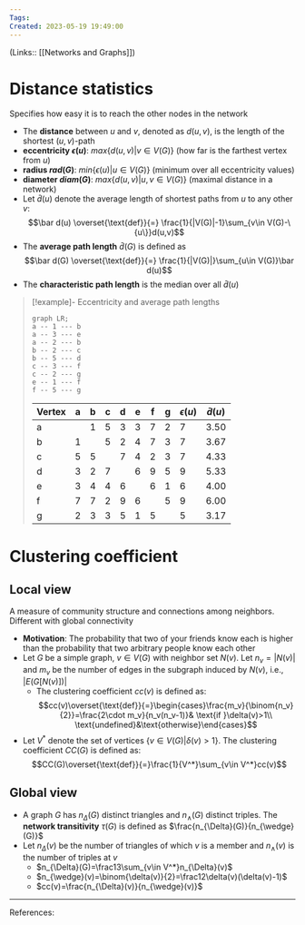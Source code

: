 ```yaml
---
Tags: 
Created: 2023-05-19 19:49:00
---
```

(Links:: [[Networks and Graphs]])
# Distance statistics
Specifies how easy it is to reach the other nodes in the network
- The **distance** between $u$ and $v$, denoted as $d(u,v)$, is the length of the shortest $(u,v)$-path
- **eccentricity $\epsilon(u)$**: $max\{d(u,v)|v\in V(G)\}$ (how far is the farthest vertex from $u$)
- **radius $rad(G)$**: $min\{\epsilon(u)|u\in V(G)\}$ (minimum over all eccentricity values)
- **diameter $diam(G)$**: $max\{d(u,v)|u,v\in V(G)\}$ (maximal distance in a network)
- Let $\bar d(u)$ denote the average length of shortest paths from $u$ to any other $v$: $$\bar d(u) \overset{\text{def}}{=} \frac{1}{|V(G)|-1}\sum_{v\in V(G)-\{u\}}d(u,v)$$
- The **average path length** $\bar d(G)$ is defined as  $$\bar d(G) \overset{\text{def}}{=} \frac{1}{|V(G)|}\sum_{u\in V(G)}\bar d(u)$$
- The **characteristic path length** is the median over all $\bar d(u)$

> [!example]- Eccentricity and average path lengths
> ```mermaid
> graph LR;
> a -- 1 --- b
> a -- 3 --- e
> a -- 2 --- b
> b -- 2 --- c
> b -- 5 --- d
> c -- 3 --- f
> c -- 2 --- g
> e -- 1 --- f
> f -- 5 --- g
> ```
> | Vertex | a   | b   | c   | d   | e   | f   | g   | $\epsilon(u)$ | $\bar d(u)$    |
> | ------ | --- | --- | --- | --- | --- | --- | --- | ------------- | -------------- |
> | a      |     | 1   | 5   | 3   | 3   | 7   | 2   | 7             | 3.50            |
> | b      | 1   |     | 5   | 2   | 4   | 7   | 3   | 7             | 3.67            |
> | c      | 5   | 5   |     | 7   | 4   | 2   | 3   | 7             | 4.33            |
> | d      | 3   | 2   | 7   |     | 6   | 9   | 5   | 9             | 5.33            |
> | e      | 3   | 4   | 4   | 6   |     | 6   | 1   | 6             | 4.00            |
> | f      | 7   | 7   | 2   | 9   | 6   |     | 5   | 9             | 6.00            |
> | g      | 2   | 3   | 3   | 5   | 1   | 5   |     | 5             | 3.17            |
# Clustering coefficient
## Local view
A measure of community structure and connections among neighbors. Different with global connectivity
- **Motivation**: The probability that two of your friends know each is higher than the probability that two arbitrary people know each other
- Let $G$ be a simple graph, $v\in V(G)$ with neighbor set $N(v)$. Let $n_v=|N(v)|$ and $m_v$ be the number of edges in the subgraph induced by $N(v)$, i.e., $|E(G[N(v)])|$
	- The clustering coefficient $cc(v)$ is defined as: $$cc(v)\overset{\text{def}}{=}\begin{cases}\frac{m_v}{\binom{n_v}{2}}=\frac{2\cdot m_v}{n_v(n_v-1)}& \text{if }\delta(v)>1\\ \text{undefined}&\text{otherwise}\end{cases}$$
- Let $V^*$ denote the set of vertices $\{v\in V(G)|\delta(v)>1\}$. The clustering coefficient $CC(G)$ is defined as: $$CC(G)\overset{\text{def}}{=}\frac{1}{V^*}\sum_{v\in V^*}cc(v)$$ 
## Global view
- A graph $G$ has $n_{\Delta}(G)$ distinct triangles and $n_{\wedge}(G)$ distinct triples. The **network transitivity** $\tau(G)$ is defined as $\frac{n_{\Delta}(G)}{n_{\wedge}(G)}$
- Let $n_{\Delta}(v)$ be the number of triangles of which $v$ is a member and $n_{\wedge}(v)$ is the number of triples at $v$
	- $n_{\Delta}(G)=\frac13\sum_{v\in V^*}n_{\Delta}(v)$
	- $n_{\wedge}(v)=\binom{\delta(v)}{2}=\frac12\delta(v)(\delta(v)-1)$
	- $cc(v)=\frac{n_{\Delta}(v)}{n_{\wedge}(v)}$

---
References: